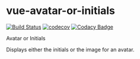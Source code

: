 # vue-avatar-or-initials

[![Build Status](https://travis-ci.com/darrynten/vue-avatar-or-initials.svg?token=2azvxgpyzAkLb1UEKNft&branch=dev)](https://travis-ci.com/darrynten/vue-avatar-or-initials)
[![codecov](https://codecov.io/gh/darrynten/vue-avatar-or-initials/branch/dev/graph/badge.svg?token=OWHCx5Vu5Q)](https://codecov.io/gh/darrynten/vue-avatar-or-initials)
[![Codacy Badge](https://api.codacy.com/project/badge/Grade/2d265f205ff7479294eb551ceef9a5c1)](https://www.codacy.com?utm_source=github.com&amp;utm_medium=referral&amp;utm_content=darrynten/vue-avatar-or-initials&amp;utm_campaign=Badge_Grade)

Avatar or Initials

Displays either the initials or the image for an avatar.



